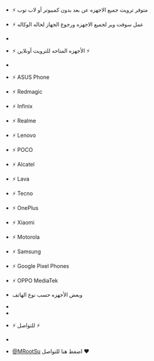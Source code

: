 - ⚡ متوفر ترويت جميع الاجهزه عن بعد بدون كمبيوتر أو لاب توب
- ⚡ عمل سوفت وير لجميع الاجهزه ورجوع الجهاز لحاله الوكاله
-      
- ⚡ الأجهزه المتاحه للترويت أونلاين ⚡

- 

- ⚡ ASUS Phone
- ⚡ Redmagic
- ⚡ Infinix
- ⚡ Realme
- ⚡ Lenovo
- ⚡ POCO
- ⚡ Alcatel
- ⚡ Lava
- ⚡ Tecno
- ⚡ OnePlus
- ⚡ Xiaomi
- ⚡ Motorola
- ⚡ Samsung
- ⚡ Google Pixel Phones
- ⚡ OPPO MediaTek


- وبعض الأجهزه حسب نوع الهاتف
-
- 
- ⚡ للتواصل ⚡
-

- [@MRootSu](https://t.me/MRootSu) اضغط هنا للتواصل ♥
